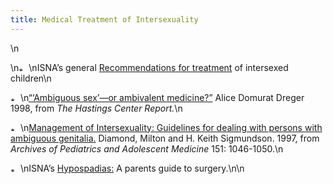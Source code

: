 ```yaml
---
title: Medical Treatment of Intersexuality
---
```


\n

\n<img src="/img/arrow-mini.gif" width=16 height=7 alt="* ">\nISNA&#8217;s general <A HREF="/library/recommendations.html">Recommendations for treatment</A> of intersexed children\n

<img src="/img/arrow-mini.gif" width=16 height=7 alt="* ">\n<A HREF="/library/dreger-ambivalent.html">&#8220;&#8216;Ambiguous sex&#8217;&#8212;or ambivalent medicine?&#8221;</A> Alice Domurat Dreger 1998, from _The Hastings Center Report._\n

<img src="/img/arrow-mini.gif" width=16 height=7 alt="* ">\n<A HREF="http://www.afn.org/~sfcommed/">Management of Intersexuality: Guidelines for dealing with persons with ambiguous genitalia.</A> Diamond, Milton and H. Keith Sigmundson. 1997, from _Archives of Pediatrics and Adolescent Medicine_ 151: 1046-1050.\n

<img src="/img/arrow-mini.gif" width=16 height=7 alt="* ">\nISNA&#8217;s <A HREF="/library/hypospadias-guide.html">Hypospadias:</A> A parents guide to surgery.\n\n